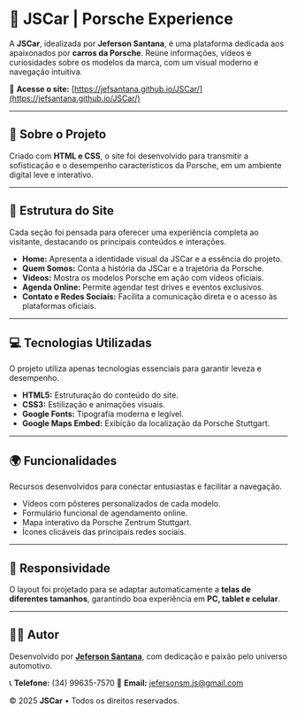 # 🚗 JSCar | Porsche Experience

A **JSCar**, idealizada por **Jeferson Santana**, é uma plataforma dedicada aos apaixonados por **carros da Porsche**.
Reúne informações, vídeos e curiosidades sobre os modelos da marca, com um visual moderno e navegação intuitiva.

🔗 **Acesse o site:** [https://jefsantana.github.io/JSCar/](https://jefsantana.github.io/JSCar/)

---

## 🏁 Sobre o Projeto

Criado com **HTML e CSS**, o site foi desenvolvido para transmitir a sofisticação e o desempenho característicos da Porsche, em um ambiente digital leve e interativo.

---

## 📄 Estrutura do Site

Cada seção foi pensada para oferecer uma experiência completa ao visitante, destacando os principais conteúdos e interações.

* **Home:** Apresenta a identidade visual da JSCar e a essência do projeto.
* **Quem Somos:** Conta a história da JSCar e a trajetória da Porsche.
* **Vídeos:** Mostra os modelos Porsche em ação com vídeos oficiais.
* **Agenda Online:** Permite agendar test drives e eventos exclusivos.
* **Contato e Redes Sociais:** Facilita a comunicação direta e o acesso às plataformas oficiais.

---

## 💻 Tecnologias Utilizadas

O projeto utiliza apenas tecnologias essenciais para garantir leveza e desempenho.

* **HTML5:** Estruturação do conteúdo do site.
* **CSS3:** Estilização e animações visuais.
* **Google Fonts:** Tipografia moderna e legível.
* **Google Maps Embed:** Exibição da localização da Porsche Stuttgart.

---

## 🌍 Funcionalidades

Recursos desenvolvidos para conectar entusiastas e facilitar a navegação.

* Vídeos com pôsteres personalizados de cada modelo.
* Formulário funcional de agendamento online.
* Mapa interativo da Porsche Zentrum Stuttgart.
* Ícones clicáveis das principais redes sociais.

---

## 📱 Responsividade

O layout foi projetado para se adaptar automaticamente a **telas de diferentes tamanhos**, garantindo boa experiência em **PC, tablet e celular**.

---

## 👨‍💻 Autor

Desenvolvido por **[Jeferson Santana](https://www.linkedin.com/in/jeferson-santana-machado/)**, com dedicação e paixão pelo universo automotivo.

📞 **Telefone:** (34) 99635-7570
📧 **Email:** [jefersonsm.js@gmail.com](mailto:jefersonsm.js@gmail.com)

© 2025 **JSCar** • Todos os direitos reservados.


